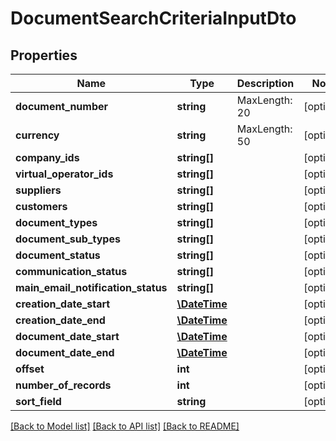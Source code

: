 # DocumentSearchCriteriaInputDto

## Properties
Name | Type | Description | Notes
------------ | ------------- | ------------- | -------------
**document_number** | **string** | MaxLength: 20 | [optional] 
**currency** | **string** | MaxLength: 50 | [optional] 
**company_ids** | **string[]** |  | [optional] 
**virtual_operator_ids** | **string[]** |  | [optional] 
**suppliers** | **string[]** |  | [optional] 
**customers** | **string[]** |  | [optional] 
**document_types** | **string[]** |  | [optional] 
**document_sub_types** | **string[]** |  | [optional] 
**document_status** | **string[]** |  | [optional] 
**communication_status** | **string[]** |  | [optional] 
**main_email_notification_status** | **string[]** |  | [optional] 
**creation_date_start** | [**\DateTime**](\DateTime.md) |  | [optional] 
**creation_date_end** | [**\DateTime**](\DateTime.md) |  | [optional] 
**document_date_start** | [**\DateTime**](\DateTime.md) |  | [optional] 
**document_date_end** | [**\DateTime**](\DateTime.md) |  | [optional] 
**offset** | **int** |  | [optional] 
**number_of_records** | **int** |  | [optional] 
**sort_field** | **string** |  | [optional] 

[[Back to Model list]](../README.md#documentation-for-models) [[Back to API list]](../README.md#documentation-for-api-endpoints) [[Back to README]](../README.md)


